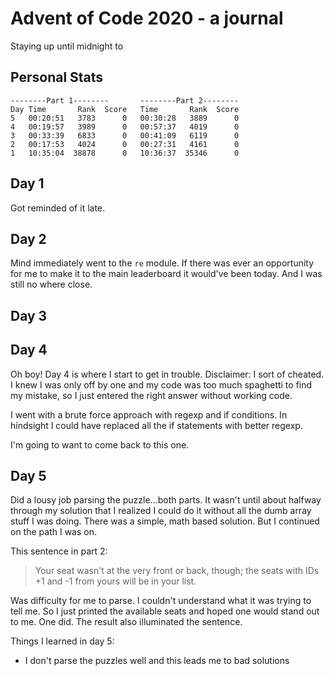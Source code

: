 # Advent of Code 2020 - a journal
Staying up until midnight to 
## Personal Stats
    --------Part 1--------       --------Part 2--------
    Day Time       Rank  Score   Time       Rank  Score
    5   00:20:51   3783      0   00:30:28   3889      0
    4   00:19:57   3989      0   00:57:37   4019      0
    3   00:33:39   6833      0   00:41:09   6119      0
    2   00:17:53   4024      0   00:27:31   4161      0
    1   10:35:04  38878      0   10:36:37  35346      0
## Day 1
Got reminded of it late.  
## Day 2
Mind immediately went to the `re` module.  If there was ever an opportunity for 
me to make it to the main leaderboard it would've been today.  And I was still no where close.
## Day 3
## Day 4
Oh boy!  Day 4 is where I start to get in trouble.  Disclaimer: I sort of 
cheated.  I knew I was only off by one and my code was too much spaghetti 
to find my mistake, so I just entered the right answer without working code.

I went with a brute force approach with regexp and if conditions.  In 
hindsight I could have replaced all the if statements with better regexp.

I'm going to want to come back to this one.

## Day 5
Did a lousy job parsing the puzzle...both parts.  It wasn't until about halfway 
through my solution that I realized I could do it without all the dumb array 
stuff I was doing.  There was a simple, math based solution.  But I continued 
on the path I was on.  

This sentence in part 2:
> Your seat wasn't at the very front or back, though; the seats with IDs +1 and -1 from yours will be in your list.

Was difficulty for me to parse.  I couldn't understand what it was trying to 
tell me.  So I just printed the available seats and hoped one would stand out 
to me.  One did.  The result also illuminated the sentence.

Things I learned in day 5:
* I don't parse the puzzles well and this leads me to bad solutions
